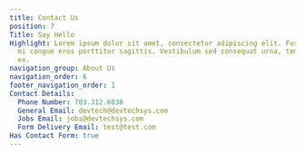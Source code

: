 ```yaml
---
title: Contact Us
position: 7
Title: Say Hello
Highlight: Lorem ipsum dolor sit amet, consectetur adipiscing elit. Fusce condimentum
  mi congue eros porttitor sagittis. Vestibulum sed consequat urna, tempus pharetra
  ex.
navigation_group: About Us
navigation_order: 6
footer_navigation_order: 1
Contact Details:
  Phone Number: 703.312.6038
  General Email: devtech@devtechsys.com
  Jobs Email: jobs@devtechsys.com
  Form Delivery Email: test@test.com
Has Contact Form: true
---
```


